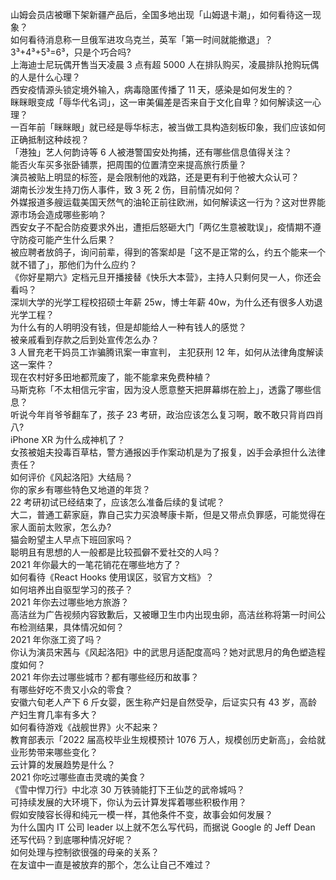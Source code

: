 山姆会员店被曝下架新疆产品后，全国多地出现「山姆退卡潮」，如何看待这一现象？  
如何看待消息称一旦俄军进攻乌克兰，英军「第一时间就能撤退」？  
3³+4³+5³=6³，只是个巧合吗?  
上海迪士尼玩偶开售当天凌晨 3 点有超 5000 人在排队购买，凌晨排队抢购玩偶的人是什么心理？  
西安疫情源头锁定境外输入，病毒隐匿传播了 11 天，感染是如何发生的？  
眯眯眼变成「辱华代名词」，这一审美偏差是否来自于文化自卑？如何解读这一心理？  
一百年前「眯眯眼」就已经是辱华标志，被当做工具构造刻板印象，我们应该如何正确抵制这种歧视？  
「港独」艺人何韵诗等 6 人被港警国安处拘捕，还有哪些信息值得关注？  
能否火车买多张卧铺票，把周围的位置清空来提高旅行质量？  
演员被贴上明显的标签，是会限制他的戏路，还是更有利于他被大众认可？  
湖南长沙发生持刀伤人事件，致 3 死 2 伤，目前情况如何？  
外媒报道多艘运载美国天然气的油轮正前往欧洲，如何解读这一行为？这对世界能源市场会造成哪些影响？  
西安女子不配合防疫要求外出，遭拒后怒砸大门「两亿生意被耽误」，疫情期不遵守防疫可能产生什么后果？  
被应聘者放鸽子，询问前辈，得到的答案却是「这不是正常的么，约五个能来一个就不错了」，那他们为什么应约？  
《你好星期六》定档元旦开播接替《快乐大本营》，主持人只剩何炅一人，你还会看吗？  
深圳大学的光学工程校招硕士年薪 25w，博士年薪 40w，为什么还有很多人劝退光学工程？  
为什么有的人明明没有钱，但是却能给人一种有钱人的感觉？  
被亲戚看到存款之后到处宣传怎么办？  
3 人冒充老干妈员工诈骗腾讯案一审宣判， 主犯获刑 12 年，如何从法律角度解读这一案件？  
现在农村好多田地都荒废了，能不能拿来免费种植？  
马斯克称「不太相信元宇宙，因为没人愿意整天把屏幕绑在脸上」，透露了哪些信息？  
听说今年肖爷爷翻车了，孩子 23 考研，政治应该怎么复习啊，敢不敢只背肖四肖八?  
iPhone XR 为什么成神机了？  
女孩被姐夫投毒百草枯，警方通报凶手作案动机是为了报复，凶手会承担什么法律责任？  
如何评价《风起洛阳》大结局？  
你的家乡有哪些特色又地道的年货？  
22 考研初试已经结束了，应该怎么准备后续的复试呢？  
大二，普通工薪家庭，靠自己实力买浪琴康卡斯，但是又带点负罪感，可能觉得在家人面前太败家，怎么办?  
猫会盼望主人早点下班回家吗？  
聪明且有思想的人一般都是比较孤僻不爱社交的人吗？  
2021 年你最大的一笔花销花在哪些地方了？  
如何看待《React Hooks 使用误区，驳官方文档》？  
如何培养出自驱型学习的孩子？  
2021 年你去过哪些地方旅游？  
高洁丝为广告视频内容致歉后，又被曝卫生巾内出现虫卵，高洁丝称将第一时间公布检测结果，具体情况如何？  
2021 年你涨工资了吗？  
你认为演员宋茜与《风起洛阳》中的武思月适配度高吗？她对武思月的角色塑造程度如何？  
2021 年你去过哪些城市？都有哪些经历和故事？  
有哪些好吃不贵又小众的零食？  
安徽六旬老人产下 6 斤女婴，医生称产妇是自然受孕，后证实只有 43 岁，高龄产妇生育几率有多大？  
如何看待游戏《战舰世界》火不起来？  
教育部表示「2022 届高校毕业生规模预计 1076 万人，规模创历史新高」，会给就业形势带来哪些变化？  
云计算的发展趋势是什么？  
2021 你吃过哪些直击灵魂的美食？  
《雪中悍刀行》中北凉 30 万铁骑能打下王仙芝的武帝城吗？  
可持续发展的大环境下，你认为云计算发挥着哪些积极作用？  
假如安陵容长得和纯元一模一样，其他条件不变，故事会如何发展？  
为什么国内 IT 公司 leader 以上就不怎么写代码，而据说 Google 的 Jeff Dean 还写代码？到底哪种情况好呢？  
如何处理与控制欲很强的母亲的关系？  
在友谊中一直是被放弃的那个，怎么让自己不难过？  
